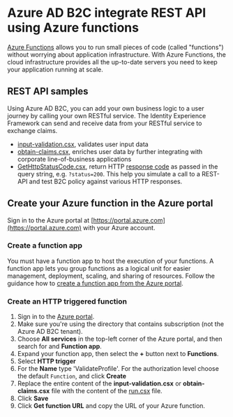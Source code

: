 # Azure AD B2C integrate REST API using Azure functions

[Azure Functions](https://docs.microsoft.com/azure/azure-functions/functions-overview) allows you to run small pieces of code (called "functions") without worrying about application infrastructure. With Azure Functions, the cloud infrastructure provides all the up-to-date servers you need to keep your application running at scale.


## REST API samples

Using Azure AD B2C, you can add your own business logic to a user journey by calling your own RESTful service. The Identity Experience Framework can send and receive data from your RESTful service to exchange claims.

- [input-validation.csx](input-validation.csx), validates user input data
- [obtain-claims.csx](obtain-claims.csx), enriches user data by further integrating with corporate line-of-business applications
- [GetHttpStatusCode.csx](GetHttpStatusCode.csx), return HTTP [response code](https://www.w3.org/Protocols/rfc2616/rfc2616-sec10.html) as passed in the query string, e.g. ```?status=200```. This help you simulate a call to a REST-API and test B2C policy against various HTTP responses.

## Create your Azure function in the Azure portal

Sign in to the Azure portal at [https://portal.azure.com](https://portal.azure.com) with your Azure account.

### Create a function app

You must have a function app to host the execution of your functions. A function app lets you group functions as a logical unit for easier management, deployment, scaling, and sharing of resources. Follow the guidance how to [create a function app from the Azure portal](https://docs.microsoft.com/azure/azure-functions/functions-create-function-app-portal).

### Create an HTTP triggered function

1. Sign in to the [Azure portal](https://portal.azure.com/).
1. Make sure you're using the directory that contains subscription (not the Azure AD B2C tenant).
1. Choose **All services** in the top-left corner of the Azure portal, and then search for and **Function app**.
1. Expand your function app, then select the **+** button next to **Functions**.
1. Select **HTTP trigger**
1. For the **Name** type 'ValidateProfile'. For the authorization level choose the default `Function`, and click **Create**
1. Replace the entire content of the **input-validation.csx** or **obtain-claims.csx** file with the content of the [run.csx](run.csx) file.
1. Click **Save**
1. Click **Get function URL** and copy the URL of your Azure function.  
